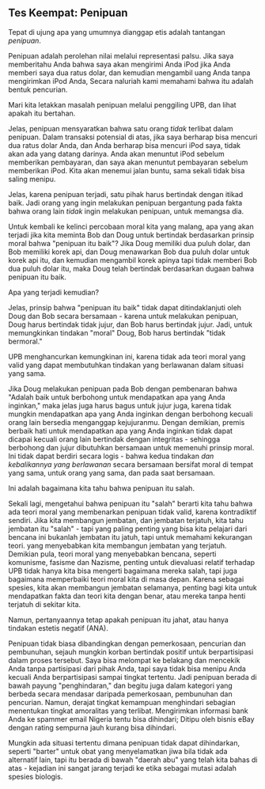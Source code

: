 ## Tes Keempat: Penipuan

Tepat di ujung apa yang umumnya dianggap etis adalah tantangan *penipuan*.

Penipuan adalah perolehan nilai melalui representasi palsu. Jika saya memberitahu Anda bahwa saya akan mengirimi Anda iPod jika Anda memberi saya dua ratus dolar, dan kemudian mengambil uang Anda tanpa mengirimkan iPod Anda, Secara naluriah kami memahami bahwa itu adalah bentuk pencurian.

Mari kita letakkan masalah penipuan melalui penggiling UPB, dan lihat apakah itu bertahan.

Jelas, penipuan mensyaratkan bahwa satu orang *tidak* terlibat dalam penipuan. Dalam transaksi potensial di atas, jika saya berharap bisa mencuri dua ratus dolar Anda, dan Anda berharap bisa mencuri iPod saya, tidak akan ada yang datang darinya. Anda akan menuntut iPod sebelum memberikan pembayaran, dan saya akan menuntut pembayaran sebelum memberikan iPod. Kita akan menemui jalan buntu, sama sekali tidak bisa saling menipu.

Jelas, karena penipuan terjadi, satu pihak harus bertindak dengan itikad baik. Jadi orang yang ingin melakukan penipuan bergantung pada fakta bahwa orang lain *tidak* ingin melakukan penipuan, untuk memangsa dia.

Untuk kembali ke kelinci percobaan moral kita yang malang, apa yang akan terjadi jika kita meminta Bob dan Doug untuk bertindak berdasarkan prinsip moral bahwa "penipuan itu baik"? Jika Doug memiliki dua puluh dolar, dan Bob memiliki korek api, dan Doug menawarkan Bob dua puluh dolar untuk korek api itu, dan kemudian mengambil korek apinya tapi tidak memberi Bob dua puluh dolar itu, maka Doug telah bertindak berdasarkan dugaan bahwa penipuan itu baik.

Apa yang terjadi kemudian?

Jelas, prinsip bahwa "penipuan itu baik" tidak dapat ditindaklanjuti oleh Doug dan Bob secara bersamaan - karena untuk melakukan penipuan, Doug harus bertindak tidak jujur, dan Bob harus bertindak jujur. Jadi, untuk memungkinkan tindakan "moral" Doug, Bob harus bertindak "tidak bermoral."

UPB menghancurkan kemungkinan ini, karena tidak ada teori moral yang valid yang dapat membutuhkan tindakan yang berlawanan dalam situasi yang sama.

Jika Doug melakukan penipuan pada Bob dengan pembenaran bahwa "Adalah baik untuk berbohong untuk mendapatkan apa yang Anda inginkan," maka jelas juga harus bagus untuk jujur juga, karena tidak mungkin mendapatkan apa yang Anda inginkan dengan berbohong kecuali orang lain bersedia menganggap kejujuranmu. Dengan demikian, premis berbaik hati untuk mendapatkan apa yang Anda inginkan tidak dapat dicapai kecuali orang lain bertindak dengan integritas - sehingga berbohong dan jujur dibutuhkan bersamaan untuk memenuhi prinsip moral. Ini tidak dapat berdiri secara logis - bahwa kedua tindakan *dan kebalikannya yang berlawanan* secara bersamaan bersifat moral di tempat yang sama, untuk orang yang sama, dan pada saat bersamaan.

Ini adalah bagaimana kita tahu bahwa penipuan itu salah.

Sekali lagi, mengetahui bahwa penipuan itu "salah" berarti kita tahu bahwa ada teori moral yang membenarkan penipuan tidak valid, karena kontradiktif sendiri. Jika kita membangun jembatan, dan jembatan terjatuh, kita tahu jembatan itu "salah" - tapi yang paling penting yang bisa kita pelajari dari bencana ini bukanlah jembatan itu jatuh, tapi untuk memahami kekurangan teori. yang menyebabkan kita membangun jembatan yang terjatuh. Demikian pula, teori moral yang menyebabkan bencana, seperti komunisme, fasisme dan Nazisme, penting untuk dievaluasi relatif terhadap UPB tidak hanya kita bisa mengerti bagaimana mereka salah, tapi juga bagaimana memperbaiki teori moral kita di masa depan. Karena sebagai spesies, kita akan membangun jembatan selamanya, penting bagi kita untuk mendapatkan fakta dan teori kita dengan benar, atau mereka tanpa henti terjatuh di sekitar kita.

Namun, pertanyaannya tetap apakah penipuan itu jahat, atau hanya tindakan estetis negatif (ANA).

Penipuan tidak biasa dibandingkan dengan pemerkosaan, pencurian dan pembunuhan, sejauh mungkin korban bertindak positif untuk berpartisipasi dalam proses tersebut. Saya bisa melompat ke belakang dan mencekik Anda tanpa partisipasi dari pihak Anda, tapi saya tidak bisa menipu Anda kecuali Anda berpartisipasi sampai tingkat tertentu. Jadi penipuan berada di bawah payung "penghindaran," dan begitu juga dalam kategori yang berbeda secara mendasar daripada pemerkosaan, pembunuhan dan pencurian. Namun, derajat tingkat kemampuan menghindari sebagian menentukan tingkat amoralitas yang terlibat. Mengirimkan informasi bank Anda ke spammer email Nigeria tentu bisa dihindari; Ditipu oleh bisnis eBay dengan rating sempurna jauh kurang bisa dihindari.

Mungkin ada situasi tertentu dimana penipuan tidak dapat dihindarkan, seperti "barter" untuk obat yang menyelamatkan jiwa bila tidak ada alternatif lain, tapi itu berada di bawah "daerah abu" yang telah kita bahas di atas - kejadian ini sangat jarang terjadi ke etika sebagai mutasi adalah spesies biologis.